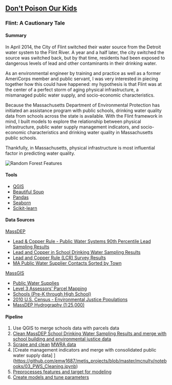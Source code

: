 ## [Don't Poison Our Kids](https://github.com/emw1687/metis_projects/blob/master/mcnulty/presentation.pdf)
### Flint: A Cautionary Tale

#### Summary
In April 2014, the City of Flint switched their water source from the Detroit water system to the Flint River. A year and a half later, the city switched the source was switched back, but by that time, residents had been exposed to dangerous levels of lead and other contaminants in their drinking water.

As an environmental engineer by training and practice as well as a former AmeriCorps member and public servant, I was very interested in piecing together how this could have happened: my hypothesis is that Flint was at the center of a perfect storm of aging physical infrastructure, a mismanaged public water supply, and socio-economic characteristics.

Because the Massachusetts Department of Environmental Protection has initiated an assistance program with public schools, drinking water quality data from schools across the state is available. With the Flint framework in mind, I built models to explore the relationship between physical infrastructure, public water supply management indicators, and socio-economic characteristics and drinking water quality in Massachusetts public schools.

Thankfully, in Massachusetts, physical infrastructure is most influential factor in predicting water quality.

![Random Forest Features](https://emw1687.github.io/images/rf_features.png?raw=true)

#### Tools
* [QGIS](http://www.qgis.org/en/site/)
* [Beautiful Soup](https://www.crummy.com/software/BeautifulSoup/)
* [Pandas](http://pandas.pydata.org/)
* [Seaborn](http://seaborn.pydata.org/index.html)
* [Scikit-learn](http://scikit-learn.org/stable/)

#### Data Sources
[MassDEP](http://www.mass.gov/eea/agencies/massdep/)
* [Lead & Copper Rule - Public Water Systems 90th Percentile Lead Sampling Results](http://www.mass.gov/eea/agencies/massdep/water/drinking/public-water-systems-lead-90th-lead-sampling-results.html)
* [Lead and Copper in School Drinking Water Sampling Results](http://www.mass.gov/eea/agencies/massdep/water/drinking/lead-and-copper-in-school-drinking-water-sampling-results.html)
* [Lead and Copper Rule (LCR) Survey Results](http://www.mass.gov/eea/agencies/massdep/water/drinking/lead-in-drinking-water.html)
* [MA Public Water Supplier Contacts Sorted by Town](http://www.mass.gov/eea/agencies/massdep/water/drinking/public-water-systems-lead-90th-lead-sampling-results.html)

[MassGIS](http://www.mass.gov/anf/research-and-tech/it-serv-and-support/application-serv/office-of-geographic-information-massgis/)
* [Public Water Supplies](http://www.mass.gov/anf/research-and-tech/it-serv-and-support/application-serv/office-of-geographic-information-massgis/datalayers/pws.html)
* [Level 3 Assessors’ Parcel Mapping](http://www.mass.gov/anf/research-and-tech/it-serv-and-support/application-serv/office-of-geographic-information-massgis/datalayers/l3parcels.html)
* [Schools (Pre-K through High School)](http://www.mass.gov/anf/research-and-tech/it-serv-and-support/application-serv/office-of-geographic-information-massgis/datalayers/schools.html)
* [2010 U.S. Census - Environmental Justice Populations](http://www.mass.gov/anf/research-and-tech/it-serv-and-support/application-serv/office-of-geographic-information-massgis/datalayers/cen2010ej.html)
* [MassDEP Hydrography (1:25,000)](http://www.mass.gov/anf/research-and-tech/it-serv-and-support/application-serv/office-of-geographic-information-massgis/datalayers/hd.html)

#### Pipeline
1. Use QGIS to merge schools data with parcels data
2. [Clean MassDEP School Drinking Water Sampling Results and merge with school building and environmental justice data](https://github.com/emw1687/metis_projects/blob/master/mcnulty/notebooks/01_MassDEP_School_Sampling_cleaning.ipynb)
3. [Scrape and clean](https://github.com/emw1687/metis_projects/blob/master/mcnulty/notebooks/02_MWRA_scraping_and_cleaning.ipynb) [MWRA data](http://www.mwra.state.ma.us/02org/html/whatis.htm)
4. [Create management indicators and merge with consolidated public water supply data] ](https://github.com/emw1687/metis_projects/blob/master/mcnulty/notebooks/03_PWS_Cleaning.ipynb)
5. [Preprocesses features and target for modeling](https://github.com/emw1687/metis_projects/blob/master/mcnulty/notebooks/04_Make_features_target.ipynb)
6. [Create models and tune parameters](https://github.com/emw1687/metis_projects/blob/master/mcnulty/notebooks/05_MassDEP_School_Sampling_models.ipynb)
